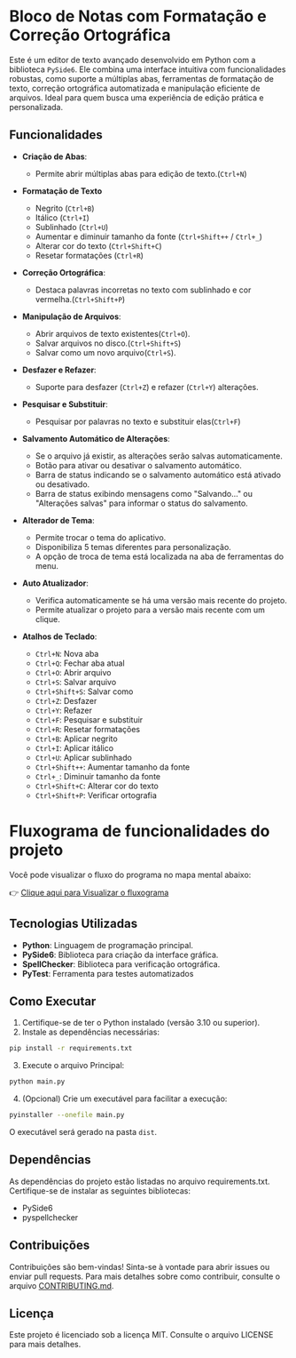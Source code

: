 # Bloco de Notas com Formatação e Correção Ortográfica

Este é um editor de texto avançado desenvolvido em Python com a biblioteca `PySide6`. Ele combina uma interface intuitiva com funcionalidades robustas, como suporte a múltiplas abas, ferramentas de formatação de texto, correção ortográfica automatizada e manipulação eficiente de arquivos. Ideal para quem busca uma experiência de edição prática e personalizada.

## Funcionalidades

- **Criação de Abas**: 
  - Permite abrir múltiplas abas para edição de texto.(`Ctrl+N`)
- **Formatação de Texto**
  - Negrito (`Ctrl+B`)
  - Itálico (`Ctrl+I`)
  - Sublinhado (`Ctrl+U`)
  - Aumentar e diminuir tamanho da fonte (`Ctrl+Shift++` / `Ctrl+_`)
  - Alterar cor do texto (`Ctrl+Shift+C`)
  - Resetar formatações (`Ctrl+R`)
- **Correção Ortográfica**:
  - Destaca palavras incorretas no texto com sublinhado e cor vermelha.(`Ctrl+Shift+P`)
- **Manipulação de Arquivos**:
  - Abrir arquivos de texto existentes(`Ctrl+O`).
  - Salvar arquivos no disco.(`Ctrl+Shift+S`)
  - Salvar como um novo arquivo(`Ctrl+S`).
- **Desfazer e Refazer**:
  - Suporte para desfazer (`Ctrl+Z`) e refazer (`Ctrl+Y`) alterações.
- **Pesquisar e Substituir**:
  - Pesquisar por palavras no texto e substituir elas(`Ctrl+F`)
- **Salvamento Automático de Alterações**:
  - Se o arquivo já existir, as alterações serão salvas automaticamente.
  - Botão para ativar ou desativar o salvamento automático.
  - Barra de status indicando se o salvamento automático está ativado ou desativado.
  - Barra de status exibindo mensagens como "Salvando..." ou "Alterações salvas" para informar o status do salvamento.
- **Alterador de Tema**:
  - Permite trocar o tema do aplicativo.
  - Disponibiliza 5 temas diferentes para personalização.
  - A opção de troca de tema está localizada na aba de ferramentas do menu.

- **Auto Atualizador**:
  - Verifica automaticamente se há uma versão mais recente do projeto.
  - Permite atualizar o projeto para a versão mais recente com um clique.

- **Atalhos de Teclado**:
  - `Ctrl+N`: Nova aba
  - `Ctrl+Q`: Fechar aba atual
  - `Ctrl+O`: Abrir arquivo
  - `Ctrl+S`: Salvar arquivo
  - `Ctrl+Shift+S`: Salvar como
  - `Ctrl+Z`: Desfazer
  - `Ctrl+Y`: Refazer
  - `Ctrl+F`: Pesquisar e substituir
  - `Ctrl+R`: Resetar formatações
  - `Ctrl+B`: Aplicar negrito
  - `Ctrl+I`: Aplicar itálico
  - `Ctrl+U`: Aplicar sublinhado
  - `Ctrl+Shift++`: Aumentar tamanho da fonte
  - `Ctrl+_`: Diminuir tamanho da fonte
  - `Ctrl+Shift+C`: Alterar cor do texto
  - `Ctrl+Shift+P`: Verificar ortografia

# Fluxograma de funcionalidades do projeto

Você pode visualizar o fluxo do programa no mapa mental abaixo:

👉 [Clique aqui para Visualizar o fluxograma](https://editor-de-texto-xi.vercel.app/)

## Tecnologias Utilizadas

- **Python**: Linguagem de programação principal.
- **PySide6**: Biblioteca para criação da interface gráfica.
- **SpellChecker**: Biblioteca para verificação ortográfica.
- **PyTest**: Ferramenta para testes automatizados


## Como Executar

1. Certifique-se de ter o Python instalado (versão 3.10 ou superior).
2. Instale as dependências necessárias:
  ```bash
  pip install -r requirements.txt
  ```
3. Execute o arquivo Principal:
  ```bash
  python main.py
  ```
4. (Opcional) Crie um executável para facilitar a execução:
  ```bash
  pyinstaller --onefile main.py
  ```
  O executável será gerado na pasta `dist`.


## Dependências

As dependências do projeto estão listadas no arquivo requirements.txt. Certifique-se de instalar as seguintes bibliotecas:

- PySide6
- pyspellchecker

<!-- 
## Capturas de Tela

### Editor de Texto com Abas
![Editor com Abas](ainda_vou_colocar)

### Formatação de Texto
![Formatação de Texto](ainda_vou_colocar)

### Correção Ortográfica
![Correção Ortográfica](ainda_vou_colocar)
-->

## Contribuições
Contribuições são bem-vindas! Sinta-se à vontade para abrir issues ou enviar pull requests. Para mais detalhes sobre como contribuir, consulte o arquivo [CONTRIBUTING.md](./CONTRIBUTING.md).

## Licença
Este projeto é licenciado sob a licença MIT. Consulte o arquivo LICENSE para mais detalhes.